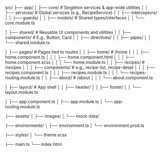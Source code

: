 src/
├── app/
│   ├── core/                          # Singleton services & app-wide utilities
│   │   ├── services/                  # Global services (e.g., RecipeService)
│   │   ├── interceptors/
│   │   ├── guards/
│   │   ├── models/                    # Shared types/interfaces
│   │   └── core.module.ts

│   ├── shared/                        # Reusable UI components and utilities
│   │   ├── components/                # E.g., Button, Card
│   │   ├── directives/
│   │   ├── pipes/
│   │   └── shared.module.ts

│   ├── pages/                         # Pages tied to routes
│   │   ├── home/                      # /home
│   │   │   ├── home.component.ts
│   │   │   ├── home.component.html
│   │   │   ├── home.component.scss
│   │   │   └── home.module.ts
│   │   ├── recipes/                   # /recipes
│   │   │   ├── components/            # e.g., recipe-list, recipe-detail
│   │   │   ├── recipes.component.ts
│   │   │   ├── recipes.module.ts
│   │   │   └── recipes-routing.module.ts
│   │   ├── about/                     # /about
│   │   │   └── about.component.ts

│   ├── layout/                        # App shell
│   │   ├── header/
│   │   ├── footer/
│   │   └── layout.module.ts

│   ├── app.component.ts
│   ├── app.module.ts
│   └── app-routing.module.ts

├── assets/
│   ├── images/
│   └── mock-data/

├── environments/
│   ├── environment.ts
│   └── environment.prod.ts

├── styles/
│   └── theme.scss

├── main.ts
└── index.html
